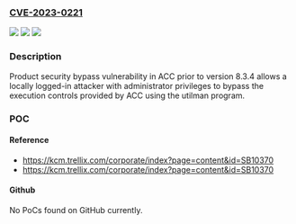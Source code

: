 ### [CVE-2023-0221](https://cve.mitre.org/cgi-bin/cvename.cgi?name=CVE-2023-0221)
![](https://img.shields.io/static/v1?label=Product&message=Application%20and%20Change%20Control&color=blue)
![](https://img.shields.io/static/v1?label=Version&message=%3D%208.x%20&color=brighgreen)
![](https://img.shields.io/static/v1?label=Vulnerability&message=CWE-269%20%E2%80%93%20Improper%20Privilege%20Management&color=brighgreen)

### Description

Product security bypass vulnerability in ACC prior to version 8.3.4 allows a locally logged-in attacker with administrator privileges to bypass the execution controls provided by ACC using the utilman program.

### POC

#### Reference
- https://kcm.trellix.com/corporate/index?page=content&id=SB10370
- https://kcm.trellix.com/corporate/index?page=content&id=SB10370

#### Github
No PoCs found on GitHub currently.

